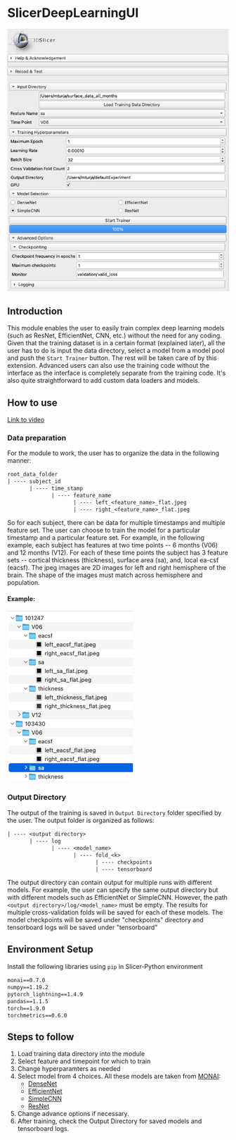 # SlicerDeepLearningUI
![deep learning module ui image](screenshot4.png)
## Introduction
This module enables the user to easily train complex deep learning models (such as ResNet, EfficientNet, CNN, etc.) without the need for any coding. Given that the training dataset is in a certain format (explained later), all the user has to do is input the data directory, select a model from a model pool and push the `Start Trainer` button. The rest will be taken care of by this extension. Advanced users can also use the training code without the interface as the interface is completely separate from the training code. It's also quite straightforward to add custom data loaders and models.
## How to use
[Link to video]((https://www.youtube.com/watch?v=54EK092QdEE))
### Data preparation
For the module to work, the user has to organize the data in the following manner:
```
root_data_folder
| ---- subject_id
       | ---- time_stamp
              | ---- feature_name
                     | ---- left_<feature_name>_flat.jpeg
                     | ---- right_<feature_name>_flat.jpeg
```
So for each subject, there can be data for multiple timestamps and multiple feature set. The user can choose to train the model for a particular timestamp and a particular feature set. For example, in the following example, each subject has features at two time points -- 6 months (V06) and 12 months (V12). For each of these time points the subject has 3 feature sets -- cortical thickness (thickness), surface area (sa), and, local ea-csf (eacsf). The jpeg images are 2D images for left and right hemisphere of the brain. The shape of the images must match across hemisphere and population.
#### Example:
![data organization demo](screenshot2.png)
### Output Directory
The output of the training is saved in `Output Directory` folder specified by the user. The output folder is organized as follows:
```
| ---- <output directory>
       | ---- log
              | ---- <model_name>
                     | ---- fold_<k>
                            | ---- checkpoints
                            | ---- tensorboard
 ```
The output directory can contain output for multiple runs with different models. For example, the user can specify the same output directory but with different models such as EfficientNet or SimpleCNN. However, the path `<output directory>/log/<model_name>` must be empty. The results for multiple cross-validation folds will be saved for each of these models. The model checkpoints will be saved under "checkpoints" directory and tensorboard logs will be saved under "tensorboard"
## Environment Setup
Install the following libraries using `pip` in Slicer-Python environment
```
monai==0.7.0
numpy==1.19.2
pytorch_lightning==1.4.9
pandas==1.1.5
torch==1.9.0
torchmetrics==0.6.0
```
## Steps to follow
1. Load training data directory into the module
2. Select feature and timepoint for which to train
3. Change hyperparamters as needed
4. Select model from 4 choices. All these models are taken from [MONAI](https://docs.monai.io/en/stable/networks.html#):
   - [DenseNet](https://arxiv.org/pdf/1608.06993.pdf)
   - [EfficientNet](https://arxiv.org/pdf/1905.11946.pdf)
   - [SimpleCNN](https://github.com/mturja-vf-ic-bd/SlicerDeepLearningUI/blob/main/DeepLearner/src/models/cnn_model.py)
   - [ResNet](https://arxiv.org/pdf/1512.03385.pdf)
5. Change advance options if necessary.
6. After training, check the Output Directory for saved models and tensorboard logs.
      

